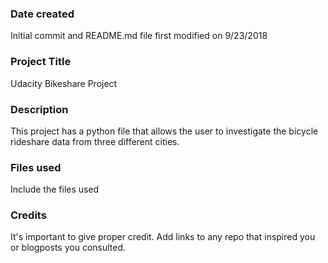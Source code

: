 ### Date created
Initial commit and README.md file first modified on 9/23/2018

### Project Title
Udacity Bikeshare Project

### Description
This project has a python file that allows the user to investigate the bicycle rideshare data
from three different cities.

### Files used
Include the files used

### Credits
It's important to give proper credit. Add links to any repo that inspired you or blogposts you consulted.

